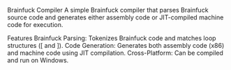 Brainfuck Compiler
A simple Brainfuck compiler that parses Brainfuck source code and generates either assembly code or JIT-compiled machine code for execution.

Features
Brainfuck Parsing: Tokenizes Brainfuck code and matches loop structures ([ and ]).
Code Generation: Generates both assembly code (x86) and machine code using JIT compilation.
Cross-Platform: Can be compiled and run on Windows.
